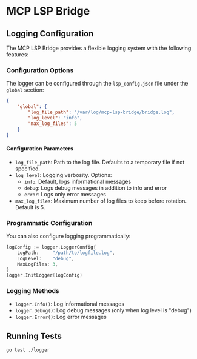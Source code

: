 # MCP LSP Bridge

## Logging Configuration

The MCP LSP Bridge provides a flexible logging system with the following features:

### Configuration Options

The logger can be configured through the `lsp_config.json` file under the `global` section:

```json
{
    "global": {
        "log_file_path": "/var/log/mcp-lsp-bridge/bridge.log",
        "log_level": "info",
        "max_log_files": 5
    }
}
```

#### Configuration Parameters

- `log_file_path`: Path to the log file. Defaults to a temporary file if not specified.
- `log_level`: Logging verbosity. Options:
  - `info`: Default, logs informational messages
  - `debug`: Logs debug messages in addition to info and error
  - `error`: Logs only error messages
- `max_log_files`: Maximum number of log files to keep before rotation. Default is 5.

### Programmatic Configuration

You can also configure logging programmatically:

```go
logConfig := logger.LoggerConfig{
    LogPath:     "/path/to/logfile.log",
    LogLevel:    "debug",
    MaxLogFiles: 3,
}
logger.InitLogger(logConfig)
```

### Logging Methods

- `logger.Info()`: Log informational messages
- `logger.Debug()`: Log debug messages (only when log level is "debug")
- `logger.Error()`: Log error messages

## Running Tests

```bash
go test ./logger
```